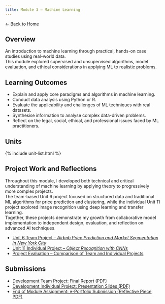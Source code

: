 ```yaml
---
title: Module 3 — Machine Learning
---
```


[← Back to Home](/eportfolio/)

## Overview
An introduction to machine learning through practical, hands-on case studies using real-world data.  
This module explored supervised and unsupervised algorithms, model evaluation, and ethical considerations in applying ML to realistic problems.

## Learning Outcomes
- Explain and apply core paradigms and algorithms in machine learning.
- Conduct data analysis using Python or R.
- Evaluate the applicability and challenges of ML techniques with real datasets.
- Synthesise information to analyse complex data-driven problems.
- Reflect on the legal, social, ethical, and professional issues faced by ML practitioners.

## Units
{% include unit-list.html %}

## Project Work and Reflections
Throughout this module, I developed both technical and critical understanding of machine learning by applying theory to progressively more complex projects.  
The team-based Unit 6 project focused on structured data and traditional ML algorithms for price prediction and clustering, while the individual Unit 11 project explored image recognition using deep learning and transfer learning.  
Together, these projects demonstrate my growth from collaborative model implementation to independent design, evaluation, and reflection on advanced AI techniques.

- [Unit 6 Team Project – *Airbnb Price Prediction and Market Segmentation in New York City*](../../projects/unit-6-group-project.md)
- [Unit 11 Individual Project – *Object Recognition with CNNs*](../../projects/unit-11-individual-project.md)
- [Project Evaluation – Comparison of Team and Individual Projects](../../projects/project-evaluation.md)

## Submissions
- [Development Team Project: Final Report (PDF)](../../projects/project-report.pdf)
- [Development Individual Project: Presentation Slides (PDF)](../../projects/presentation.pdf)
- [End of Module Assignment: e-Portfolio Submission (Reflective Piece, PDF)](../../projects/reflective-piece.pdf)
